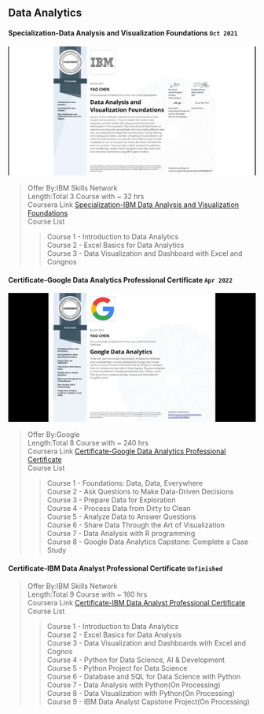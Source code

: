 ## Data Analytics

#### Specialization-Data Analysis and Visualization Foundations `Oct 2021`

![Certificate](Specialization-Data%20Analysis%20and%20Visualization%20Foundations/Specialization-IBM%20Data%20Analysis%20and%20Visualization%20Foundations.jpeg)

> Offer By:IBM Skills Network  
> Length:Total 3 Course with ~ 32 hrs  
> Coursera Link [Specialization-IBM Data Analysis and Visualization Foundations](https://www.coursera.org/specializations/data-analysis-visualization-foundations)  
> Course List
>
> > Course 1 - Introduction to Data Analytics  
> > Course 2 - Excel Basics for Data Analytics  
> > Course 3 - Data Visualization and Dashboard with Excel and Congnos

#### Certificate-Google Data Analytics Professional Certificate `Apr 2022`

![Certificate](Certificate-Google%20Data%20Analytics%20Professional%20Certificate/Certificate-Google%20Data%20Analytics%20Professional%20Certificate.jpg)

> Offer By:Google  
> Length:Total 8 Course with ~ 240 hrs  
> Coursera Link [Certificate-Google Data Analytics Professional Certificate](https://www.coursera.org/specializations/google-data-analytics)  
> Course List
>
> > Course 1 - Foundations: Data, Data, Everywhere  
> > Course 2 - Ask Questions to Make Data-Driven Decisions  
> > Course 3 - Prepare Data for Exploration  
> > Course 4 - Process Data from Dirty to Clean  
> > Course 5 - Analyze Data to Answer Questions  
> > Course 6 - Share Data Through the Art of Visualization  
> > Course 7 - Data Analysis with R programming  
> > Course 8 - Google Data Analytics Capstone: Complete a Case Study

#### Certificate-IBM Data Analyst Professional Certificate `Unfinished`

<!-- ![Certificate](Certificate-Google%20Data%20Analytics%20Professional%20Certificate/Certificate-Google%20Data%20Analytics%20Professional%20Certificate.jpg) -->

> Offer By:IBM Skills Network  
> Length:Total 9 Course with ~ 160 hrs  
> Coursera Link [Certificate-IBM Data Analyst Professional Certificate](https://www.coursera.org/professional-certificates/ibm-data-analyst)  
> Course List
>
> > Course 1 - Introduction to Data Analytics  
> > Course 2 - Excel Basics for Data Analysis  
> > Course 3 - Data Visualization and Dashboards with Excel and Cognos  
> > Course 4 - Python for Data Science, AI & Development  
> > Course 5 - Python Project for Data Science  
> > Course 6 - Database and SQL for Data Science with Python  
> > Course 7 - Data Analysis with Python(On Processing)  
> > Course 8 - Data Visualization with Python(On Processing)  
> > Course 9 - IBM Data Analyst Capstone Project(On Processing)
